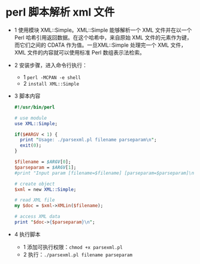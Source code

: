 # perl 脚本解析 xml 文件

- 1 使用模块 XML::Simple。XML::Simple 能够解析一个 XML 文件并在以一个 Perl 哈希引用返回数据。在这个哈希中，来自原始 XML 文件的元素作为键，而它们之间的 CDATA 作为值。一旦XML::Simple 处理完一个 XML 文件，XML 文件的内容就可以使用标准 Perl 数组表示法检索。
- 2 安装步骤，进入命令行执行：
  - 1 `perl -MCPAN -e shell`
  - 2 `install XML::Simple`
- 3 脚本内容

  ```perl
  #!/usr/bin/perl
  
  # use module
  use XML::Simple;
  
  if($#ARGV < 1) {
    print "Usage: ./parsexml.pl filename parseparam\n";
    exit(0);
  }
  
  $filename = $ARGV[0];
  $parseparam = $ARGV[1];
  #print "Input param [filename=$filename] [parseparam=$parseparam]\n";
  
  # create object
  $xml = new XML::Simple;
  
  # read XML file
  my $doc = $xml->XMLin($filename);
  
  # access XML data
  print "$doc->{$parseparam}\n";
  ```

- 4 执行脚本
  - 1 添加可执行权限：`chmod +x parsexml.pl`
  - 2 执行：`./parsexml.pl filename parseparam`